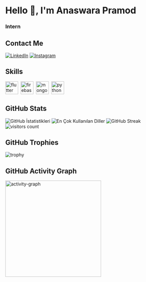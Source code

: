 # Hello 👋, I'm Anaswara Pramod
### Intern

## Contact Me
<p><a href="https://www.linkedin.com/in/anaswara-pramod-10b463325/" target="_blank"><img src="https://img.shields.io/badge/LinkedIn-%230077B5.svg?&style=flat-square&logo=linkedin&logoColor=white" alt="LinkedIn"></a> <a href="https://www.instagram.com/anaswara_.pramod/" target="_blank"><img src="https://img.shields.io/badge/Instagram-%23E4405F.svg?&style=flat-square&logo=instagram&logoColor=white" alt="Instagram"></a> </p>

## Skills

<p align="left">
<img src="https://cdn.jsdelivr.net/gh/devicons/devicon/icons/flutter/flutter-original.svg" alt="flutter" width="40" height="40"/>&nbsp;
<img src="https://cdn.jsdelivr.net/gh/devicons/devicon/icons/firebase/firebase-plain.svg" alt="firebase" width="40" height="40"/>&nbsp;
<img src="https://cdn.jsdelivr.net/gh/devicons/devicon/icons/mongodb/mongodb-original.svg" alt="mongodb" width="40" height="40"/>&nbsp;
<img src="https://cdn.jsdelivr.net/gh/devicons/devicon/icons/python/python-original.svg" alt="python" width="40" height="40"/>&nbsp;
</p>

## GitHub Stats

<img src="https://github-readme-stats.vercel.app/api?username=anaswara738&show_icons=true&count_private=true&theme=default" alt="GitHub İstatistikleri" />

<img src="https://github-readme-stats.vercel.app/api/top-langs/?username=anaswara738&layout=compact&theme=default" alt="En Çok Kullanılan Diller" />

<img src="https://github-readme-streak-stats.herokuapp.com/?user=anaswara738&theme=default" alt="GitHub Streak" />

<img src="https://profile-counter.glitch.me/anaswara738/count.svg?" alt="visitors count" />

## GitHub Trophies

<img src="https://github-profile-trophy.vercel.app/?username=anaswara738" alt="trophy" />

## GitHub Activity Graph

<img src="https://github-readme-activity-graph.vercel.app/graph?username=anaswara738&radius=16&theme=react&area=true&order=5" height="300" alt="activity-graph" />

